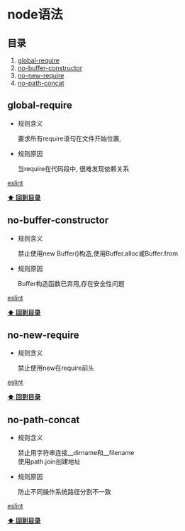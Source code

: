 # node语法

## 目录

1. [global-require](#global-require)
2. [no-buffer-constructor](#no-buffer-constructor)
3. [no-new-require](#no-new-require)
4. [no-path-concat](#no-path-concat)

<a id='global-require'></a>
## global-require

- 规则含义

  要求所有require语句在文件开始位置,

- 规则原因

  当require在代码段中, 很难发现依赖关系

[eslint](https://eslint.org/docs/rules/global-require)

**[⬆ 回到目录](#目录)**

<a id='no-buffer-constructor'></a>
## no-buffer-constructor

- 规则含义

  禁止使用new Buffer()构造,使用Buffer.alloc或Buffer.from

- 规则原因

  Buffer构造函数已弃用,存在安全性问题

[eslint](https://eslint.org/docs/rules/no-buffer-constructor)

**[⬆ 回到目录](#目录)**

<a id='no-new-require'></a>
## no-new-require

- 规则含义

  禁止使用new在require前头

[eslint](https://eslint.org/docs/rules/no-new-require)

**[⬆ 回到目录](#目录)**

<a id='no-path-concat'></a>
## no-path-concat

- 规则含义

  禁止用字符串连接__dirname和__filename  
  使用path.join创建地址

- 规则原因

  防止不同操作系统路径分割不一致

[eslint](https://eslint.org/docs/rules/no-path-concat)

**[⬆ 回到目录](#目录)**

